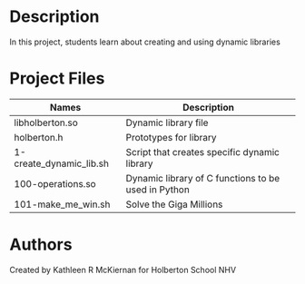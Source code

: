 # Description
In this project, students learn about creating and using dynamic libraries

# Project Files
Names | Description
------|-----------------------
libholberton.so | Dynamic library file
holberton.h | Prototypes for library
1-create_dynamic_lib.sh | Script that creates specific dynamic library
100-operations.so | Dynamic library of C functions to be used in Python
101-make_me_win.sh | Solve the Giga Millions

# Authors
Created by Kathleen R McKiernan for Holberton School NHV